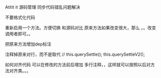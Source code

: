 Atitit it 源码管理  同步代码错乱问题解决

不要格式化代码

重新启用一个方法。方便切换 和源码对比
原来方法如果改变很大，那么
。。改变调用者即可。。

把原来方法增加dep标注


注释掉原来对行，而不是取代
//	this.querySettle();
				this.querySettleV2();


如何对齐代码
可以在修改的方法前后增加  多行注释，，这样就可以按照以后对方法对齐类。。。



